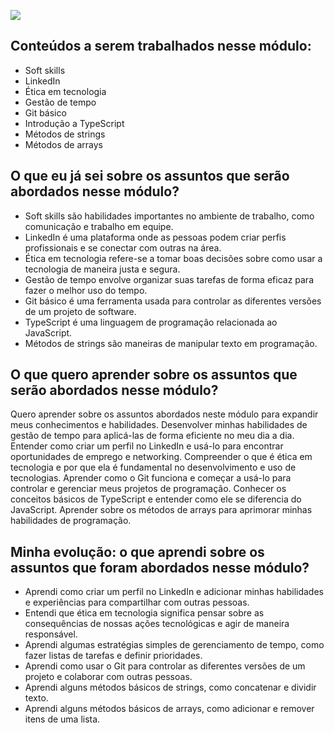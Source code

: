 ![](https://i.imgur.com/xG74tOh.png)


## Conteúdos a serem trabalhados nesse módulo:

- Soft skills
- LinkedIn
- Ética em tecnologia
- Gestão de tempo
- Git básico
- Introdução a TypeScript
- Métodos de strings
- Métodos de arrays

## O que eu já sei sobre os assuntos que serão abordados nesse módulo?

- Soft skills são habilidades importantes no ambiente de trabalho, como comunicação e trabalho em equipe.
- LinkedIn é uma plataforma onde as pessoas podem criar perfis profissionais e se conectar com outras na área.
- Ética em tecnologia refere-se a tomar boas decisões sobre como usar a tecnologia de maneira justa e segura.
- Gestão de tempo envolve organizar suas tarefas de forma eficaz para fazer o melhor uso do tempo.
- Git básico é uma ferramenta usada para controlar as diferentes versões de um projeto de software.
- TypeScript é uma linguagem de programação relacionada ao JavaScript.
- Métodos de strings são maneiras de manipular texto em programação.

## O que quero aprender sobre os assuntos que serão abordados nesse módulo?

Quero aprender sobre os assuntos abordados neste módulo para expandir meus conhecimentos e habilidades.
Desenvolver minhas habilidades de gestão de tempo para aplicá-las de forma eficiente no meu dia a dia.
Entender como criar um perfil no LinkedIn e usá-lo para encontrar oportunidades de emprego e networking.
Compreender o que é ética em tecnologia e por que ela é fundamental no desenvolvimento e uso de tecnologias.
Aprender como o Git funciona e começar a usá-lo para controlar e gerenciar meus projetos de programação.
Conhecer os conceitos básicos de TypeScript e entender como ele se diferencia do JavaScript.
Aprender sobre os métodos de arrays para aprimorar minhas habilidades de programação.

## Minha evolução: o que aprendi sobre os assuntos que foram abordados nesse módulo?

- Aprendi como criar um perfil no LinkedIn e adicionar minhas habilidades e experiências para compartilhar com outras pessoas.
- Entendi que ética em tecnologia significa pensar sobre as consequências de nossas ações tecnológicas e agir de maneira responsável.
- Aprendi algumas estratégias simples de gerenciamento de tempo, como fazer listas de tarefas e definir prioridades.
- Aprendi como usar o Git para controlar as diferentes versões de um projeto e colaborar com outras pessoas.
- Aprendi alguns métodos básicos de strings, como concatenar e dividir texto.
- Aprendi alguns métodos básicos de arrays, como adicionar e remover itens de uma lista.

